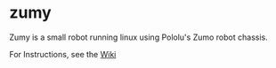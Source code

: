 # zumy
Zumy is a small robot running linux using Pololu's Zumo robot chassis.

For Instructions, see the [Wiki](https://github.com/andrewjchen/zumy/wiki)